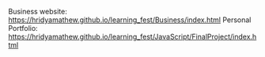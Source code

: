Business website: https://hridyamathew.github.io/learning_fest/Business/index.html
Personal Portfolio: https://hridyamathew.github.io/learning_fest/JavaScript/FinalProject/index.html
